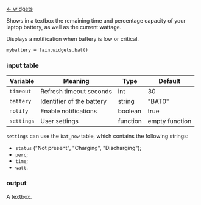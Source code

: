 [<- widgets](https://github.com/copycat-killer/lain/wiki/Widgets)

Shows in a textbox the remaining time and percentage capacity of your laptop battery, as well as
the current wattage.

Displays a notification when battery is low or critical.

	mybattery = lain.widgets.bat()

### input table

Variable | Meaning | Type | Default
--- | --- | --- | ---
`timeout` | Refresh timeout seconds | int | 30
`battery` | Identifier of the battery | string | "BAT0"
`notify` | Enable notifications | boolean | true
`settings` | User settings | function | empty function

`settings` can use the `bat_now` table, which contains the following strings:

- `status` ("Not present", "Charging", "Discharging");
- `perc`;
- `time`;
- `watt`.

### output

A textbox.